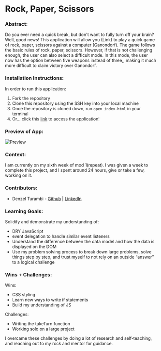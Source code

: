 # Rock, Paper, Scissors 

### Abstract:
Do you ever need a quick break, but don't want to fully turn off your brain? Well, good news! This application will allow you (Link) to play a quick game of rock, paper, scissors against a computer (Ganondorf). The game follows the basic rules of rock, paper, scissors. However, if that is not challenging enough, the user can also select a difficult mode. In this mode, the user now has the option between five weapons instead of three,, making it much more difficult to claim victory over Ganondorf.
### Installation Instructions:
In order to run this application:
1. Fork the repository
2. Clone this repository using the SSH key into your local machine
3. Once the repository is cloned down, run `open index.html` in your terminal
4. Or... click this [link](https://denzel-turambi.github.io/rock-paper-scissors/) to access the application!
### Preview of App:
![Preview](https://media.giphy.com/media/v1.Y2lkPTc5MGI3NjExMjI3NTdlMTFkMTdhNTYzYTIyMTc1ZmIzN2EzMzdlMTUwYjIzMmY5MCZlcD12MV9pbnRlcm5hbF9naWZzX2dpZklkJmN0PWc/QkqakWjRZ9wYo0WvHV/giphy.gif)
### Context:
I am currently on my sixth week of mod 1(repeat). I was given a week to complete this project, and I spent around 24 hours, give or take a few, working on it.
### Contributors:
- Denzel Turambi - [Github](https://github.com/Denzel-Turambi) | [LinkedIn](https://www.linkedin.com/in/denzel-turambi-71a298267/)
### Learning Goals:
Solidify and demonstrate my understanding of:
- DRY JavaScript
- event delegation to handle similar event listeners
- Understand the difference between the data model and how the data is displayed on the DOM
- Use my problem solving process to break down large problems, solve things step by step, and trust myself to not rely on an outside “answer” to a logical challenge
### Wins + Challenges:
Wins:
- CSS styling
- Learn new ways to write if statements
- Build my understanding of JS

Challenges:
- Writing the takeTurn function
- Working solo on a large project

I overcame these challenges by doing a lot of research and self-teaching, and reaching out to my rock and mentor for guidance.
